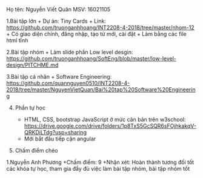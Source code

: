 ﻿Họ tên: Nguyễn Viết Quân
MSV: 16021105

1.Bài tập lớn
	+ Dự án: Tiny Cards
	+ Link: https://github.com/truonganhhoang/INT2208-4-2018/tree/master/nhom-12
	+ Có giao diện chính, đăng nhập, tạo từ mới, cài đặt
	+ Làm bằng các file html tĩnh

2.Bài tập nhóm
	+ Làm slide phần Low level desgin: https://github.com/truonganhhoang/SoftEng/blob/master/low-level-design/PITCHME.md
	
3.Bài tập cá nhân
	+ Software Engineering: https://github.com/quannguyen0510/INT2208-4-2018/tree/master/NguyenVietQuan/Bai%20tap%20Software%20Engineering
	
4. Phần tự học
	+ HTML, CSS, bootstrap JavaScript ở mức căn bản trên w3school: https://drive.google.com/drive/folders/1p8TxS5GcSQR6sFOjhkakqV-QRKDiLTdg?usp=sharing
	+ Mới bắt đầu tiếp cận angular

5. Chấm điểm chéo

 1.Nguyễn Anh Phương
         +Chấm điểm: 9
	 +Nhận xét: Hoàn thành tương đối tốt các khóa tự học, tham gia đầy đủ việc làm bài tập nhóm, bài tập nhóm tốt

